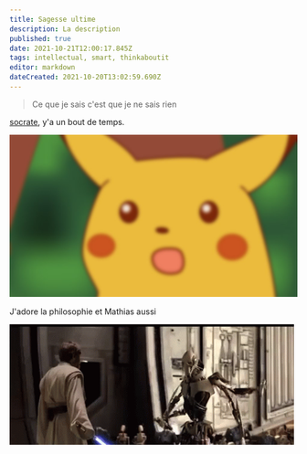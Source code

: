 ```yaml
---
title: Sagesse ultime
description: La description
published: true
date: 2021-10-21T12:00:17.845Z
tags: intellectual, smart, thinkaboutit
editor: markdown
dateCreated: 2021-10-20T13:02:59.690Z
---
```


> Ce que je sais c'est que je ne sais rien 

[socrate](/en/recherche), y'a un bout de temps.

![fff4e8e9f35e10ea.png](/fff4e8e9f35e10ea.png)

J'adore la philosophie et Mathias aussi

![grievous-star-wars.gif](/grievous-star-wars.gif)